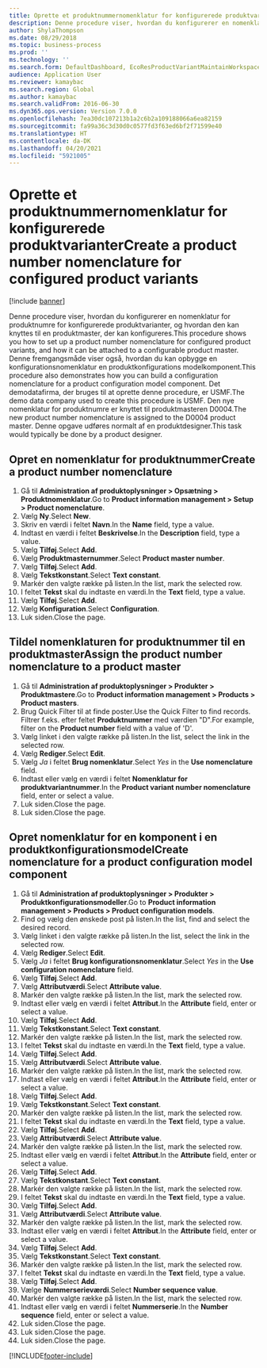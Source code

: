 ```yaml
---
title: Oprette et produktnummernomenklatur for konfigurerede produktvarianter
description: Denne procedure viser, hvordan du konfigurerer en nomenklatur for produktnumre for konfigurerede produktvarianter, og hvordan den kan knyttes til en produktmaster, der kan konfigureres.
author: ShylaThompson
ms.date: 08/29/2018
ms.topic: business-process
ms.prod: ''
ms.technology: ''
ms.search.form: DefaultDashboard, EcoResProductVariantMaintainWorkspace, EcoResNomenclature, EcoResProductListPage, EcoResProductDetails, PCProductConfigurationModelListPage, PCProductConfigurationModelDetails
audience: Application User
ms.reviewer: kamaybac
ms.search.region: Global
ms.author: kamaybac
ms.search.validFrom: 2016-06-30
ms.dyn365.ops.version: Version 7.0.0
ms.openlocfilehash: 7ea30dc107213b1a2c6b2a109188066a6ea82159
ms.sourcegitcommit: fa99a36c3d30d0c0577fd3f63ed6bf2f71599e40
ms.translationtype: HT
ms.contentlocale: da-DK
ms.lasthandoff: 04/20/2021
ms.locfileid: "5921005"
---
```

# <a name="create-a-product-number-nomenclature-for-configured-product-variants"></a><span data-ttu-id="58a47-103">Oprette et produktnummernomenklatur for konfigurerede produktvarianter</span><span class="sxs-lookup"><span data-stu-id="58a47-103">Create a product number nomenclature for configured product variants</span></span>

[!include [banner](../../includes/banner.md)]

<span data-ttu-id="58a47-104">Denne procedure viser, hvordan du konfigurerer en nomenklatur for produktnumre for konfigurerede produktvarianter, og hvordan den kan knyttes til en produktmaster, der kan konfigureres.</span><span class="sxs-lookup"><span data-stu-id="58a47-104">This procedure shows you how to set up a product number nomenclature for configured product variants, and how it can be attached to a configurable product master.</span></span> <span data-ttu-id="58a47-105">Denne fremgangsmåde viser også, hvordan du kan opbygge en konfigurationsnomenklatur en produktkonfigurations modelkomponent.</span><span class="sxs-lookup"><span data-stu-id="58a47-105">This procedure also demonstrates how you can build a configuration nomenclature for a product configuration model component.</span></span> <span data-ttu-id="58a47-106">Det demodatafirma, der bruges til at oprette denne procedure, er USMF.</span><span class="sxs-lookup"><span data-stu-id="58a47-106">The demo data company used to create this procedure is USMF.</span></span> <span data-ttu-id="58a47-107">Den nye nomenklatur for produktnumre er knyttet til produktmasteren D0004.</span><span class="sxs-lookup"><span data-stu-id="58a47-107">The new product number nomenclature is assigned to the D0004 product master.</span></span> <span data-ttu-id="58a47-108">Denne opgave udføres normalt af en produktdesigner.</span><span class="sxs-lookup"><span data-stu-id="58a47-108">This task would typically be done by a product designer.</span></span>

## <a name="create-a-product-number-nomenclature"></a><span data-ttu-id="58a47-109">Opret en nomenklatur for produktnummer</span><span class="sxs-lookup"><span data-stu-id="58a47-109">Create a product number nomenclature</span></span>

1. <span data-ttu-id="58a47-110">Gå til **Administration af produktoplysninger \> Opsætning \> Produktnomenklatur**.</span><span class="sxs-lookup"><span data-stu-id="58a47-110">Go to **Product information management \> Setup \> Product nomenclature**.</span></span>
1. <span data-ttu-id="58a47-111">Vælg **Ny**.</span><span class="sxs-lookup"><span data-stu-id="58a47-111">Select **New**.</span></span>
1. <span data-ttu-id="58a47-112">Skriv en værdi i feltet **Navn**.</span><span class="sxs-lookup"><span data-stu-id="58a47-112">In the **Name** field, type a value.</span></span>
1. <span data-ttu-id="58a47-113">Indtast en værdi i feltet **Beskrivelse**.</span><span class="sxs-lookup"><span data-stu-id="58a47-113">In the **Description** field, type a value.</span></span>
1. <span data-ttu-id="58a47-114">Vælg **Tilføj**.</span><span class="sxs-lookup"><span data-stu-id="58a47-114">Select **Add**.</span></span>
1. <span data-ttu-id="58a47-115">Vælg **Produktmasternummer**.</span><span class="sxs-lookup"><span data-stu-id="58a47-115">Select **Product master number**.</span></span>
1. <span data-ttu-id="58a47-116">Vælg **Tilføj**.</span><span class="sxs-lookup"><span data-stu-id="58a47-116">Select **Add**.</span></span>
1. <span data-ttu-id="58a47-117">Vælg **Tekstkonstant**.</span><span class="sxs-lookup"><span data-stu-id="58a47-117">Select **Text constant**.</span></span>
1. <span data-ttu-id="58a47-118">Markér den valgte række på listen.</span><span class="sxs-lookup"><span data-stu-id="58a47-118">In the list, mark the selected row.</span></span>
1. <span data-ttu-id="58a47-119">I feltet **Tekst** skal du indtaste en værdi.</span><span class="sxs-lookup"><span data-stu-id="58a47-119">In the **Text** field, type a value.</span></span>
1. <span data-ttu-id="58a47-120">Vælg **Tilføj**.</span><span class="sxs-lookup"><span data-stu-id="58a47-120">Select **Add**.</span></span>
1. <span data-ttu-id="58a47-121">Vælg **Konfiguration**.</span><span class="sxs-lookup"><span data-stu-id="58a47-121">Select **Configuration**.</span></span>
1. <span data-ttu-id="58a47-122">Luk siden.</span><span class="sxs-lookup"><span data-stu-id="58a47-122">Close the page.</span></span>

## <a name="assign-the-product-number-nomenclature-to-a-product-master"></a><span data-ttu-id="58a47-123">Tildel nomenklaturen for produktnummer til en produktmaster</span><span class="sxs-lookup"><span data-stu-id="58a47-123">Assign the product number nomenclature to a product master</span></span>

1. <span data-ttu-id="58a47-124">Gå til **Administration af produktoplysninger \> Produkter \> Produktmastere**.</span><span class="sxs-lookup"><span data-stu-id="58a47-124">Go to **Product information management \> Products \> Product masters**.</span></span>
1. <span data-ttu-id="58a47-125">Brug Quick Filter til at finde poster.</span><span class="sxs-lookup"><span data-stu-id="58a47-125">Use the Quick Filter to find records.</span></span> <span data-ttu-id="58a47-126">Filtrer f.eks. efter feltet **Produktnummer** med værdien "D".</span><span class="sxs-lookup"><span data-stu-id="58a47-126">For example, filter on the **Product number** field with a value of 'D'.</span></span>
1. <span data-ttu-id="58a47-127">Vælg linket i den valgte række på listen.</span><span class="sxs-lookup"><span data-stu-id="58a47-127">In the list, select the link in the selected row.</span></span>
1. <span data-ttu-id="58a47-128">Vælg **Rediger**.</span><span class="sxs-lookup"><span data-stu-id="58a47-128">Select **Edit**.</span></span>
1. <span data-ttu-id="58a47-129">Vælg *Ja* i feltet **Brug nomenklatur**.</span><span class="sxs-lookup"><span data-stu-id="58a47-129">Select *Yes* in the **Use nomenclature** field.</span></span>
1. <span data-ttu-id="58a47-130">Indtast eller vælg en værdi i feltet **Nomenklatur for produktvariantnummer**.</span><span class="sxs-lookup"><span data-stu-id="58a47-130">In the **Product variant number nomenclature** field, enter or select a value.</span></span>
1. <span data-ttu-id="58a47-131">Luk siden.</span><span class="sxs-lookup"><span data-stu-id="58a47-131">Close the page.</span></span>
1. <span data-ttu-id="58a47-132">Luk siden.</span><span class="sxs-lookup"><span data-stu-id="58a47-132">Close the page.</span></span>

## <a name="create-nomenclature-for-a-product-configuration-model-component"></a><span data-ttu-id="58a47-133">Opret nomenklatur for en komponent i en produktkonfigurationsmodel</span><span class="sxs-lookup"><span data-stu-id="58a47-133">Create nomenclature for a product configuration model component</span></span>

1. <span data-ttu-id="58a47-134">Gå til **Administration af produktoplysninger \> Produkter \> Produktkonfigurationsmodeller**.</span><span class="sxs-lookup"><span data-stu-id="58a47-134">Go to **Product information management \> Products \> Product configuration models**.</span></span>
1. <span data-ttu-id="58a47-135">Find og vælg den ønskede post på listen.</span><span class="sxs-lookup"><span data-stu-id="58a47-135">In the list, find and select the desired record.</span></span>
1. <span data-ttu-id="58a47-136">Vælg linket i den valgte række på listen.</span><span class="sxs-lookup"><span data-stu-id="58a47-136">In the list, select the link in the selected row.</span></span>
1. <span data-ttu-id="58a47-137">Vælg **Rediger**.</span><span class="sxs-lookup"><span data-stu-id="58a47-137">Select **Edit**.</span></span>
1. <span data-ttu-id="58a47-138">Vælg *Ja* i feltet **Brug konfigurationsnomenklatur**.</span><span class="sxs-lookup"><span data-stu-id="58a47-138">Select *Yes* in the **Use configuration nomenclature** field.</span></span>
1. <span data-ttu-id="58a47-139">Vælg **Tilføj**.</span><span class="sxs-lookup"><span data-stu-id="58a47-139">Select **Add**.</span></span>
1. <span data-ttu-id="58a47-140">Vælg **Attributværdi**.</span><span class="sxs-lookup"><span data-stu-id="58a47-140">Select **Attribute value**.</span></span>
1. <span data-ttu-id="58a47-141">Markér den valgte række på listen.</span><span class="sxs-lookup"><span data-stu-id="58a47-141">In the list, mark the selected row.</span></span>
1. <span data-ttu-id="58a47-142">Indtast eller vælg en værdi i feltet **Attribut**.</span><span class="sxs-lookup"><span data-stu-id="58a47-142">In the **Attribute** field, enter or select a value.</span></span>
1. <span data-ttu-id="58a47-143">Vælg **Tilføj**.</span><span class="sxs-lookup"><span data-stu-id="58a47-143">Select **Add**.</span></span>
1. <span data-ttu-id="58a47-144">Vælg **Tekstkonstant**.</span><span class="sxs-lookup"><span data-stu-id="58a47-144">Select **Text constant**.</span></span>
1. <span data-ttu-id="58a47-145">Markér den valgte række på listen.</span><span class="sxs-lookup"><span data-stu-id="58a47-145">In the list, mark the selected row.</span></span>
1. <span data-ttu-id="58a47-146">I feltet **Tekst** skal du indtaste en værdi.</span><span class="sxs-lookup"><span data-stu-id="58a47-146">In the **Text** field, type a value.</span></span>
1. <span data-ttu-id="58a47-147">Vælg **Tilføj**.</span><span class="sxs-lookup"><span data-stu-id="58a47-147">Select **Add**.</span></span>
1. <span data-ttu-id="58a47-148">Vælg **Attributværdi**.</span><span class="sxs-lookup"><span data-stu-id="58a47-148">Select **Attribute value**.</span></span>
1. <span data-ttu-id="58a47-149">Markér den valgte række på listen.</span><span class="sxs-lookup"><span data-stu-id="58a47-149">In the list, mark the selected row.</span></span>
1. <span data-ttu-id="58a47-150">Indtast eller vælg en værdi i feltet **Attribut**.</span><span class="sxs-lookup"><span data-stu-id="58a47-150">In the **Attribute** field, enter or select a value.</span></span>
1. <span data-ttu-id="58a47-151">Vælg **Tilføj**.</span><span class="sxs-lookup"><span data-stu-id="58a47-151">Select **Add**.</span></span>
1. <span data-ttu-id="58a47-152">Vælg **Tekstkonstant**.</span><span class="sxs-lookup"><span data-stu-id="58a47-152">Select **Text constant**.</span></span>
1. <span data-ttu-id="58a47-153">Markér den valgte række på listen.</span><span class="sxs-lookup"><span data-stu-id="58a47-153">In the list, mark the selected row.</span></span>
1. <span data-ttu-id="58a47-154">I feltet **Tekst** skal du indtaste en værdi.</span><span class="sxs-lookup"><span data-stu-id="58a47-154">In the **Text** field, type a value.</span></span>
1. <span data-ttu-id="58a47-155">Vælg **Tilføj**.</span><span class="sxs-lookup"><span data-stu-id="58a47-155">Select **Add**.</span></span>
1. <span data-ttu-id="58a47-156">Vælg **Attributværdi**.</span><span class="sxs-lookup"><span data-stu-id="58a47-156">Select **Attribute value**.</span></span>
1. <span data-ttu-id="58a47-157">Markér den valgte række på listen.</span><span class="sxs-lookup"><span data-stu-id="58a47-157">In the list, mark the selected row.</span></span>
1. <span data-ttu-id="58a47-158">Indtast eller vælg en værdi i feltet **Attribut**.</span><span class="sxs-lookup"><span data-stu-id="58a47-158">In the **Attribute** field, enter or select a value.</span></span>
1. <span data-ttu-id="58a47-159">Vælg **Tilføj**.</span><span class="sxs-lookup"><span data-stu-id="58a47-159">Select **Add**.</span></span>
1. <span data-ttu-id="58a47-160">Vælg **Tekstkonstant**.</span><span class="sxs-lookup"><span data-stu-id="58a47-160">Select **Text constant**.</span></span>
1. <span data-ttu-id="58a47-161">Markér den valgte række på listen.</span><span class="sxs-lookup"><span data-stu-id="58a47-161">In the list, mark the selected row.</span></span>
1. <span data-ttu-id="58a47-162">I feltet **Tekst** skal du indtaste en værdi.</span><span class="sxs-lookup"><span data-stu-id="58a47-162">In the **Text** field, type a value.</span></span>
1. <span data-ttu-id="58a47-163">Vælg **Tilføj**.</span><span class="sxs-lookup"><span data-stu-id="58a47-163">Select **Add**.</span></span>
1. <span data-ttu-id="58a47-164">Vælg **Attributværdi**.</span><span class="sxs-lookup"><span data-stu-id="58a47-164">Select **Attribute value**.</span></span>
1. <span data-ttu-id="58a47-165">Markér den valgte række på listen.</span><span class="sxs-lookup"><span data-stu-id="58a47-165">In the list, mark the selected row.</span></span>
1. <span data-ttu-id="58a47-166">Indtast eller vælg en værdi i feltet **Attribut**.</span><span class="sxs-lookup"><span data-stu-id="58a47-166">In the **Attribute** field, enter or select a value.</span></span>
1. <span data-ttu-id="58a47-167">Vælg **Tilføj**.</span><span class="sxs-lookup"><span data-stu-id="58a47-167">Select **Add**.</span></span>
1. <span data-ttu-id="58a47-168">Vælg **Tekstkonstant**.</span><span class="sxs-lookup"><span data-stu-id="58a47-168">Select **Text constant**.</span></span>
1. <span data-ttu-id="58a47-169">Markér den valgte række på listen.</span><span class="sxs-lookup"><span data-stu-id="58a47-169">In the list, mark the selected row.</span></span>
1. <span data-ttu-id="58a47-170">I feltet **Tekst** skal du indtaste en værdi.</span><span class="sxs-lookup"><span data-stu-id="58a47-170">In the **Text** field, type a value.</span></span>
1. <span data-ttu-id="58a47-171">Vælg **Tilføj**.</span><span class="sxs-lookup"><span data-stu-id="58a47-171">Select **Add**.</span></span>
1. <span data-ttu-id="58a47-172">Vælge **Nummerserieværdi**.</span><span class="sxs-lookup"><span data-stu-id="58a47-172">Select **Number sequence value**.</span></span>
1. <span data-ttu-id="58a47-173">Markér den valgte række på listen.</span><span class="sxs-lookup"><span data-stu-id="58a47-173">In the list, mark the selected row.</span></span>
1. <span data-ttu-id="58a47-174">Indtast eller vælg en værdi i feltet **Nummerserie**.</span><span class="sxs-lookup"><span data-stu-id="58a47-174">In the **Number sequence** field, enter or select a value.</span></span>
1. <span data-ttu-id="58a47-175">Luk siden.</span><span class="sxs-lookup"><span data-stu-id="58a47-175">Close the page.</span></span>
1. <span data-ttu-id="58a47-176">Luk siden.</span><span class="sxs-lookup"><span data-stu-id="58a47-176">Close the page.</span></span>
1. <span data-ttu-id="58a47-177">Luk siden.</span><span class="sxs-lookup"><span data-stu-id="58a47-177">Close the page.</span></span>

[!INCLUDE[footer-include](../../../includes/footer-banner.md)]